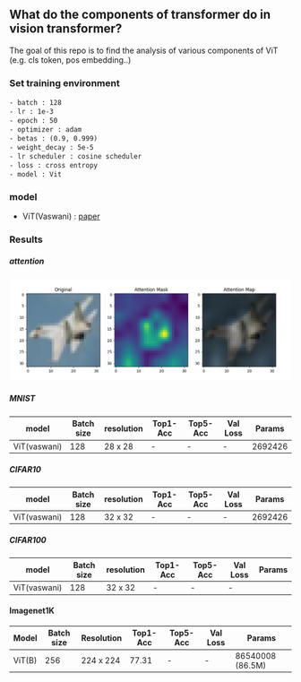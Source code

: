 ## What do the components of transformer do in vision transformer?

The goal of this repo is to find the analysis of various components of ViT (e.g. cls token, pos embedding..)

### Set training environment

```
- batch : 128
- lr : 1e-3
- epoch : 50
- optimizer : adam
- betas : (0.9, 0.999)
- weight_decay : 5e-5
- lr scheduler : cosine scheduler
- loss : cross entropy
- model : Vit 
```

### model 

- ViT(Vaswani) : [paper](https://arxiv.org/pdf/1706.03762.pdf)


### Results

##### attention 

![results](./figures/attention_maps.JPG)

##### MNIST

| model               | Batch size     | resolution | Top1-Acc          | Top5-Acc | Val Loss    | Params  |
|---------------------|----------------|------------|-------------------|----------|-------------|---------|
| ViT(vaswani)        | 128            | 28 x 28    | -                 | -        | -           | 2692426 | 

##### CIFAR10

| model               | Batch size     | resolution | Top1-Acc          | Top5-Acc | Val Loss    | Params  |
|---------------------|----------------|------------|-------------------|----------|-------------|---------|
| ViT(vaswani)        | 128            | 32 x 32    | -                 | -        | -           | 2692426 | 

##### CIFAR100

| model               | Batch size     | resolution | Top1-Acc          | Top5-Acc | Val Loss    | Params  |
|---------------------|----------------|------------|-------------------|----------|-------------| ------  |
| ViT(vaswani)        | 128            | 32 x 32    | -                 | -        | -           |         |


#### Imagenet1K

| Model          | Batch size     | Resolution | Top1-Acc          | Top5-Acc | Val Loss | Params            |
|----------------|----------------|------------|-------------------|----------|----------| ----------------- |
| ViT(B)         | 256            | 224 x 224  | 77.31             | -        | -        | 86540008 (86.5M)  |
